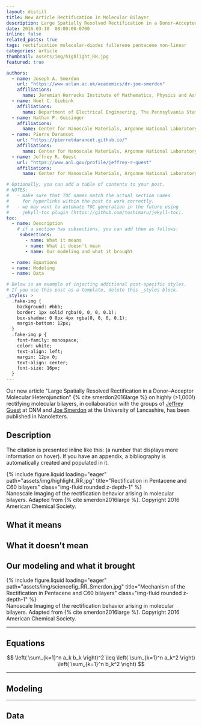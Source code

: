 ```yaml
---
layout: distill
title: New Article Rectification In Molecular Bilayer
description: Large Spatially Resolved Rectification in a Donor–Acceptor Molecular Heterojunction
date: 2016-03-10  08:00:00-0700
inline: false
related_posts: true
tags: rectification molecular-diodes fullerene pentacene non-linear
categories: article
thumbnail: assets/img/highlight_RR.jpg
featured: true

authors:
  - name: Joseph A. Smerdon
    url: "https://www.uclan.ac.uk/academics/dr-joe-smerdon"
    affiliations:
      name: Jeremiah Horrocks Institute of Mathematics, Physics and Astronomy, University of Central Lancashire
  - name: Noel C. Giebink
    affiliations:
      name: Department of Electrical Engineering, The Pennsylvania State University
  - name: Nathan P. Guisinger
    affiliations:
      name: Center for Nanoscale Materials, Argonne National Laboratory
  - name: Pierre Darancet
    url: "https://pierretdarancet.github.io/"
    affiliations:
      name: Center for Nanoscale Materials, Argonne National Laboratory
  - name: Jeffrey R. Guest
    url: "https://www.anl.gov/profile/jeffrey-r-guest"
    affiliations:
      name: Center for Nanoscale Materials, Argonne National Laboratory

# Optionally, you can add a table of contents to your post.
# NOTES:
#   - make sure that TOC names match the actual section names
#     for hyperlinks within the post to work correctly.
#   - we may want to automate TOC generation in the future using
#     jekyll-toc plugin (https://github.com/toshimaru/jekyll-toc).
toc:
  - name: Description
    # if a section has subsections, you can add them as follows:
     subsections:
       - name: What it means
       - name: What it doesn't mean
       - name: Our modeling and what it brought

  - name: Equations
  - name: Modeling
  - name: Data

# Below is an example of injecting additional post-specific styles.
# If you use this post as a template, delete this _styles block.
_styles: >
  .fake-img {
    background: #bbb;
    border: 1px solid rgba(0, 0, 0, 0.1);
    box-shadow: 0 0px 4px rgba(0, 0, 0, 0.1);
    margin-bottom: 12px;
  }
  .fake-img p {
    font-family: monospace;
    color: white;
    text-align: left;
    margin: 12px 0;
    text-align: center;
    font-size: 16px;
  }
---
```


Our new article "Large Spatially Resolved Rectification in a Donor–Acceptor Molecular Heterojunction"  {% cite smerdon2016large %} on highly (>1,000!) rectifying molecular bilayers, in collaboration with the groups of <a href="https://www.anl.gov/profile/jeffrey-r-guest">Jeffrey Guest</a> at CNM and <a href="https://www.uclan.ac.uk/academics/dr-joe-smerdon">Joe Smerdon</a> at the University of Lancashire, has been published in Nanoletters. 
 
 ## Description
 The citation is presented inline like this: <d-cite key="smerdon2016large"></d-cite> (a number that displays more information on hover).
If you have an appendix, a bibliography is automatically created and populated in it.

<div class="row">
    <div class="col-sm mt-3 mt-md-0">
        {% include figure.liquid loading="eager" path="assets/img/highlight_RR.jpg" title="Rectification in Pentacene and C60 bilayers" class="img-fluid rounded z-depth-1" %}
    </div>
</div>
<div class="caption">
    Nanoscale Imaging of the rectification behavior arising in molecular bilayers. Adapted from {% cite smerdon2016large %}. Copyright 2016 American Chemical Society.
</div>


## What it means


## What it doesn't mean

## Our modeling and what it brought


<div class="row">
    <div class="col-sm mt-3 mt-md-0">
        {% include figure.liquid loading="eager" path="assets/img/sciencefig_RR_Smerdon.jpg" title="Mechanism of the Rectification in Pentacene and C60 bilayers" class="img-fluid rounded z-depth-1" %}
    </div>
</div>
<div class="caption">
    Nanoscale Imaging of the rectification behavior arising in molecular bilayers. Adapted from {% cite smerdon2016large %}. Copyright 2016 American Chemical Society.
</div>


---


## Equations

$$
\left( \sum_{k=1}^n a_k b_k \right)^2 \leq \left( \sum_{k=1}^n a_k^2 \right) \left( \sum_{k=1}^n b_k^2 \right)
$$

---

## Modeling

---

## Data
